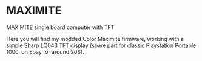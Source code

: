 MAXIMITE
========

MAXIMITE single board computer with TFT

Here you will find my modded Color Maximite firmware, working with a simple Sharp LQ043
TFT display (spare part for classic Playstation Portable 1000, on Ebay for around 20$).

